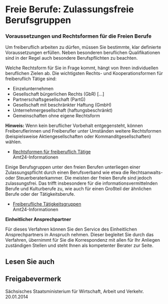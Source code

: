 # Freie Berufe: Zulassungsfreie Berufsgruppen

### Voraussetzungen und Rechtsformen für die Freien Berufe

Um freiberuflich arbeiten zu dürfen, müssen Sie bestimmte, klar definierte Voraussetzungen erfüllen. Neben besonderen beruflichen Qualifikationen sind in der Regel auch besondere Berufspflichten zu beachten.

Welche Rechtsform für Sie in Frage kommt, hängt von Ihren individuellen beruflichen Zielen ab. Die wichtigsten Rechts- und Kooperationsformen für freiberuflich Tätige sind:

* Einzelunternehmen
* Gesellschaft bürgerlichen Rechts (GbR) [...]
* Partnerschaftsgesellschaft (PartG)
* Gesellschaft mit beschränkter Haftung (GmbH)
* Unternehmergesellschaft (haftungsbeschränkt)
* Gemeinschaften ohne eigene Rechtsform

**Hinweis:**  Wenn kein beruflicher Vorbehalt entgegensteht, können Freiberuflerinnen und Freiberufler unter Umständen weitere Rechtsformen (beispielsweise Aktiengesellschaften oder Kommanditgesellschaften) wählen.

* [Rechtsformen für freiberuflich Tätige](https://amt24dev.sachsen.de/zufi/lebenslagen/5000539)  
  Amt24-Informationen

Einige Berufsgruppen unter den freien Berufen unterliegen einer Zulassungspflicht durch einen Berufsverband wie etwa die Rechtsanwalts- oder Steuerberaterkammer. Die meisten der freien Berufe sind jedoch zulassungsfrei. Das trifft insbesondere für die informationsvermittelnden Berufe und Kulturberufe zu, wie auch für einen Großteil der ähnlichen Berufe oder der Tätigkeitsberufe.

* [Freiberufliche Tätigkeitsgruppen](https://amt24dev.sachsen.de/zufi/lebenslagen/5000570)  
  Amt24-Informationen

**Einheitlicher Ansprechpartner**

Für dieses Verfahren können Sie den Service des Einheitlichen Ansprechpartners in Anspruch nehmen. Dieser begleitet Sie durch das Verfahren, übernimmt für Sie die Korrespondenz mit allen für Ihr Anliegen zuständigen Stellen und steht Ihnen als kompetenter Berater zur Seite.

## Lesen Sie auch

## Freigabevermerk

Sächsisches Staatsministerium für Wirtschaft, Arbeit und Verkehr. 20.01.2014
